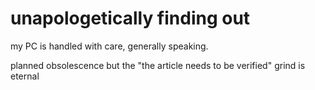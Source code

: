 # unapologetically finding out

my PC is handled with care, generally speaking.

planned obsolescence but the "the article needs to be verified" grind is eternal

